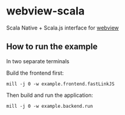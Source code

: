 # webview-scala

Scala Native + Scala.js interface for [webview](https://github.com/webview/webview)

## How to run the example

In two separate terminals

Build the frontend first:

```
mill -j 0 -w example.frontend.fastLinkJS
```

Then build and run the application:

```
mill -j 0 -w example.backend.run
```
